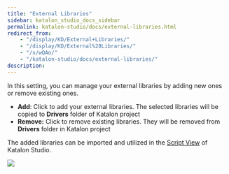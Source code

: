 ```yaml
---
title: "External Libraries" 
sidebar: katalon_studio_docs_sidebar
permalink: katalon-studio/docs/external-libraries.html 
redirect_from:
    - "/display/KD/External+Libraries/"
    - "/display/KD/External%20Libraries/"
    - "/x/wQAo/"
    - "/katalon-studio/docs/external-libraries/"
description: 
---
```

In this setting, you can manage your external libraries by adding new ones or remove existing ones.

*   **Add**: Click to add your external libraries. The selected libraries will be copied to **Drivers** folder of Katalon project
*   **Remove:** Click to remove existing libraries. They will be removed from **Drivers** folder in Katalon project

The added libraries can be imported and utilized in the [Script View](/display/KD/Script+View) of Katalon Studio.

![](../../images/katalon-studio/docs/external-libraries/image2017-6-29-163A213A40.png)